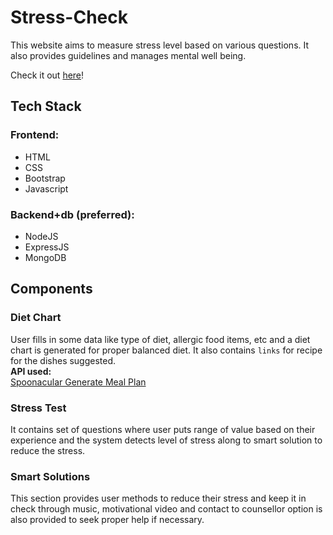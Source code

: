 # Stress-Check

This website aims to measure stress level based on various questions. It also provides guidelines and manages mental well being. 

Check it out [here](https://software2304.github.io/Stress-Test/)!

## Tech Stack
### Frontend:
* HTML 
* CSS
* Bootstrap
* Javascript

### Backend+db (preferred):
* NodeJS
* ExpressJS
* MongoDB


## Components

### Diet Chart
User fills in some data like type of diet, allergic food items, etc and a diet chart is generated for proper balanced diet. It also contains `links` for recipe for the dishes suggested.<br>
<b>API used:</b><br>
[Spoonacular Generate Meal Plan](https://spoonacular.com/food-api/docs#Generate-Meal-Plan) 

### Stress Test

It contains set of questions where user puts range of value based on their experience and the system detects level of stress along to smart solution to reduce the stress. 

### Smart Solutions 
This section provides user methods to reduce their stress and keep it in check through music, motivational video and contact to counsellor option is also provided to seek proper help if necessary. 

